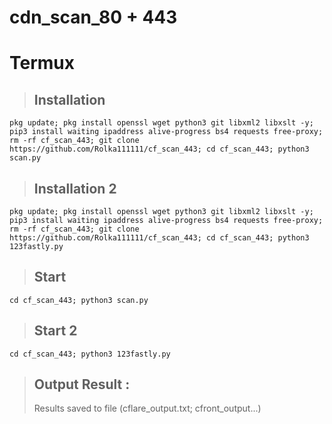 # cdn_scan_80 + 443

# Termux 
  > ## Installation 
  ```
  pkg update; pkg install openssl wget python3 git libxml2 libxslt -y; pip3 install waiting ipaddress alive-progress bs4 requests free-proxy; rm -rf cf_scan_443; git clone https://github.com/Rolka111111/cf_scan_443; cd cf_scan_443; python3 scan.py
  ```
 > ## Installation 2
  ```
pkg update; pkg install openssl wget python3 git libxml2 libxslt -y; pip3 install waiting ipaddress alive-progress bs4 requests free-proxy; rm -rf cf_scan_443; git clone https://github.com/Rolka111111/cf_scan_443; cd cf_scan_443; python3 123fastly.py
  ```

  > ## Start
  ```
  cd cf_scan_443; python3 scan.py
  ```
  > ## Start 2
  ```
  cd cf_scan_443; python3 123fastly.py
  ```

  > ## Output Result :
  > Results saved to file (cflare_output.txt; cfront_output...)
